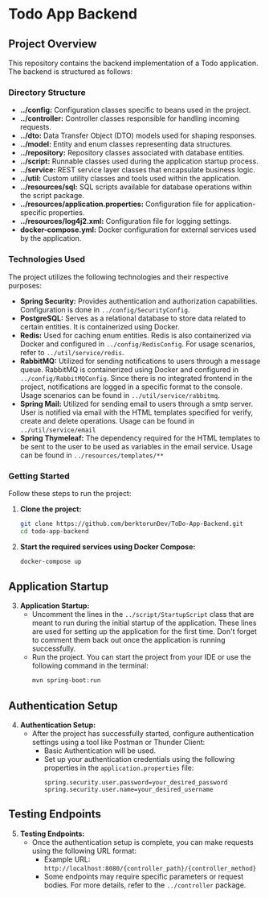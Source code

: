 # Todo App Backend

## Project Overview

This repository contains the backend implementation of a Todo application. The backend is structured as follows:

### Directory Structure

- **../config:** Configuration classes specific to beans used in the project.
- **../controller:** Controller classes responsible for handling incoming requests.
- **../dto:** Data Transfer Object (DTO) models used for shaping responses.
- **../model:** Entity and enum classes representing data structures.
- **../repository:** Repository classes associated with database entities.
- **../script:** Runnable classes used during the application startup process.
- **../service:** REST service layer classes that encapsulate business logic.
- **../util:** Custom utility classes and tools used within the application.
- **../resources/sql:** SQL scripts available for database operations within the script package.
- **../resources/application.properties:** Configuration file for application-specific properties.
- **../resources/log4j2.xml:** Configuration file for logging settings.
- **docker-compose.yml:** Docker configuration for external services used by the application.

### Technologies Used

The project utilizes the following technologies and their respective purposes:

- **Spring Security:** Provides authentication and authorization capabilities. Configuration is done in `../config/SecurityConfig`.
- **PostgreSQL:** Serves as a relational database to store data related to certain entities. It is containerized using Docker.
- **Redis:** Used for caching enum entities. Redis is also containerized via Docker and configured in `../config/RedisConfig`. For usage scenarios, refer to `../util/service/redis`.
- **RabbitMQ:** Utilized for sending notifications to users through a message queue. RabbitMQ is containerized using Docker and configured in `../config/RabbitMQConfig`. Since there is no integrated frontend in the project, notifications are logged in a specific format to the console. Usage scenarios can be found in `../util/service/rabbitmq`.
- **Spring Mail:** Utilized for sending email to users through a smtp server. User is notified via email with the HTML templates specified for verify, create and delete operations. Usage can be found in `../util/service/email`
- **Spring Thymeleaf:** The dependency required for the HTML templates to be sent to the user to be used as variables in the email service. Usage can be found in `../resources/templates/**`

### Getting Started

Follow these steps to run the project:

1. **Clone the project:**
   ```bash
   git clone https://github.com/berktorunDev/ToDo-App-Backend.git
   cd todo-app-backend

2. **Start the required services using Docker Compose:**
    ```bash
    docker-compose up

## Application Startup

3. **Application Startup:**
   - Uncomment the lines in the `../script/StartupScript` class that are meant to run during the initial startup of the application. These lines are used for setting up the application for the first time. Don't forget to comment them back out once the application is running successfully.
   - Run the project. You can start the project from your IDE or use the following command in the terminal:
     ```bash
     mvn spring-boot:run
     ```

## Authentication Setup

4. **Authentication Setup:**
   - After the project has successfully started, configure authentication settings using a tool like Postman or Thunder Client:
     - Basic Authentication will be used.
     - Set up your authentication credentials using the following properties in the `application.properties` file:
       ```properties
       spring.security.user.password=your_desired_password
       spring.security.user.name=your_desired_username
       ```

## Testing Endpoints

5. **Testing Endpoints:**
   - Once the authentication setup is complete, you can make requests using the following URL format:
     - Example URL: `http://localhost:8080/{controller_path}/{controller_method}`
     - Some endpoints may require specific parameters or request bodies. For more details, refer to the `../controller` package.